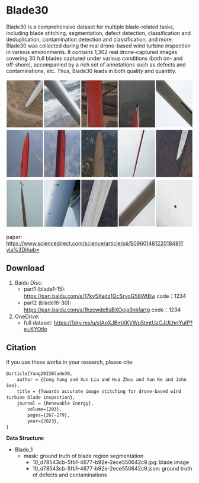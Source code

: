 # Blade30

Blade30 is a comprehensive dataset for multiple blade-related tasks, including blade stitching, segmentation, defect detection, classification and deduplication, contamination detection and classification, and more. Blade30 was collected during the real drone-based wind turbine inspection in various environments. It contains 1,302 real drone-captured images covering 30 full blades captured under various conditions (both on- and off-shore), accompanied by a rich set of annotations such as defects and contaminations, etc. Thus, Blade30 leads in both quality and quantity. 

<img src="blade30.png" height="400">

paper: https://www.sciencedirect.com/science/article/pii/S0960148122018481?via%3Dihub=

## Download
1. Baidu Disc: 
    - part1 (blade1-15): https://pan.baidu.com/s/17kv5Xadz1QcSrvoG58WtBw code：1234
    - part2 (blade16-30): https://pan.baidu.com/s/1hzcwdc6sBXOeja3nkfartg  code：1234
2. OneDrive: 
    - full dataset: https://1drv.ms/u/s!AoXJBmXKVWu5tmtUzCJULhrtYuIP?e=KYOtlo

## Citation

If you use these works in your research, please cite:

	@article{Yang2023Blade30,
		author = {Cong Yang and Xun Liu and Hua Zhou and Yan Ke and John See},
		title = {Towards accurate image stitching for drone-based wind turbine blade inspection},
		journal = {Renewable Energy},
            volume={203},
            pages={267-279},
            year={2023},
	}

**Data Structure**:

- Blade_1
   - mask: ground truth of blade region segmentation
      - 10_d78543cb-5fb1-4677-b92e-2ece550642c9.jpg: blade image
      - 10_d78543cb-5fb1-4677-b92e-2ece550642c9.json: ground truth of defects and contaminations

